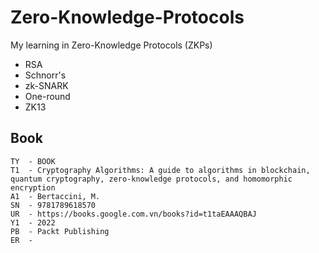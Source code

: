# Zero-Knowledge-Protocols
My learning in Zero-Knowledge Protocols (ZKPs)

* RSA
* Schnorr's
* zk-SNARK
* One-round
* ZK13

## Book

```
TY  - BOOK
T1  - Cryptography Algorithms: A guide to algorithms in blockchain, quantum cryptography, zero-knowledge protocols, and homomorphic encryption
A1  - Bertaccini, M.
SN  - 9781789618570
UR  - https://books.google.com.vn/books?id=t1taEAAAQBAJ
Y1  - 2022
PB  - Packt Publishing
ER  - 
```
